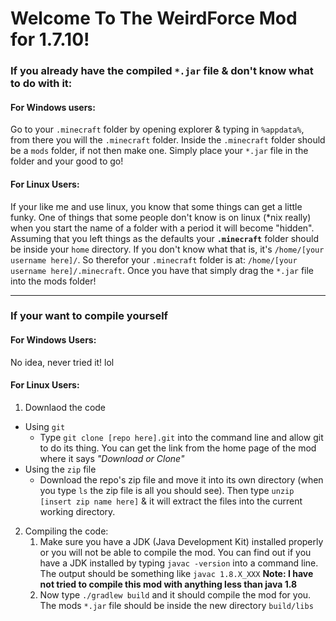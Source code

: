 # Welcome To The WeirdForce Mod for 1.7.10\!

### If you already have the compiled `*.jar` file & don't know what to do with it:
#### For Windows users:
Go to your `.minecraft` folder by opening explorer & typing in `%appdata%`, from there you will the `.minecraft` folder. Inside the `.minecraft` folder should be a `mods` folder, if not then make one. Simply place your `*.jar` file in the folder and your good to go!

#### For Linux Users:
If your like me and use linux, you know that some things can get a little funky. One of things that some people don't know is on linux (\*nix really) when you start the name of a folder with a period it will become "hidden". Assuming that you left things as the defaults your <b>`.minecraft`</b> folder should be inside your `home` directory. If you don't know what that is, it's `/home/[your username here]/`. So therefor your `.minecraft` folder is at: `/home/[your username here]/.minecraft`. Once you have that simply drag the `*.jar` file into the mods folder\!
___
### If your want to compile yourself
#### For Windows Users:
No idea, never tried it! lol
#### For Linux Users:
1. Downlaod the code
  + Using `git`
    - Type `git clone [repo here].git` into the command line and allow git to do its thing. You can get the link from the home page of the mod where it says *"Download or Clone"*
  + Using the `zip` file
    - Download the repo's zip file and move it into its own directory (when you type `ls` the zip file is all you should see). Then type `unzip [insert zip name here]` & it will extract the files into the current working directory.
2. Compiling the code:
   1. Make sure you have a JDK (Java Development Kit) installed properly or you will not be able to compile the mod. You can find out if you have a JDK installed by typing `javac -version` into a command line. The output should be something like `javac 1.8.X_XXX` **Note: I have not tried to compile this mod with anything less than java 1.8**
   2. Now type `./gradlew build` and it should compile the mod for you. The mods `*.jar` file should be inside the new directory `build/libs`
